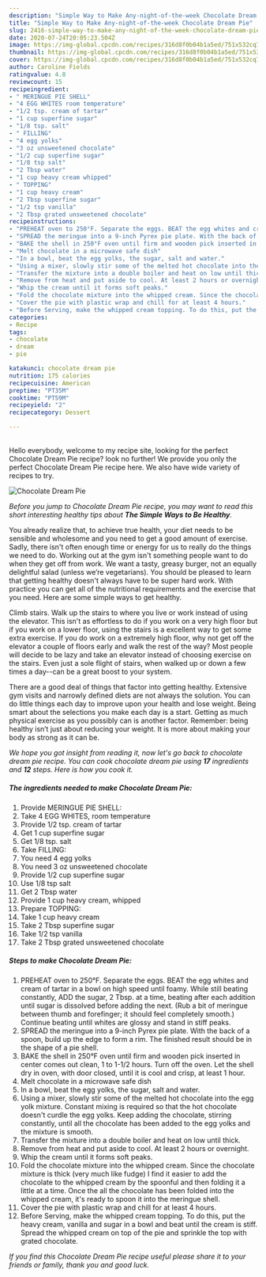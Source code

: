 ```yaml
---
description: "Simple Way to Make Any-night-of-the-week Chocolate Dream Pie"
title: "Simple Way to Make Any-night-of-the-week Chocolate Dream Pie"
slug: 2416-simple-way-to-make-any-night-of-the-week-chocolate-dream-pie
date: 2020-07-24T20:05:23.504Z
image: https://img-global.cpcdn.com/recipes/316d8f0b04b1a5ed/751x532cq70/chocolate-dream-pie-recipe-main-photo.jpg
thumbnail: https://img-global.cpcdn.com/recipes/316d8f0b04b1a5ed/751x532cq70/chocolate-dream-pie-recipe-main-photo.jpg
cover: https://img-global.cpcdn.com/recipes/316d8f0b04b1a5ed/751x532cq70/chocolate-dream-pie-recipe-main-photo.jpg
author: Caroline Fields
ratingvalue: 4.8
reviewcount: 15
recipeingredient:
- " MERINGUE PIE SHELL"
- "4 EGG WHITES room temperature"
- "1/2 tsp. cream of tartar"
- "1 cup superfine sugar"
- "1/8 tsp. salt"
- " FILLING"
- "4 egg yolks"
- "3 oz unsweetened chocolate"
- "1/2 cup superfine sugar"
- "1/8 tsp salt"
- "2 Tbsp water"
- "1 cup heavy cream whipped"
- " TOPPING"
- "1 cup heavy cream"
- "2 Tbsp superfine sugar"
- "1/2 tsp vanilla"
- "2 Tbsp grated unsweetened chocolate"
recipeinstructions:
- "PREHEAT oven to 250°F. Separate the eggs. BEAT the egg whites and cream of tartar in a bowl on high speed until foamy. While still beating constantly, ADD the sugar, 2 Tbsp. at a time, beating after each addition until sugar is dissolved before adding the next. (Rub a bit of meringue between thumb and forefinger; it should feel completely smooth.) Continue beating until whites are glossy and stand in stiff peaks."
- "SPREAD the meringue into a 9-inch Pyrex pie plate. With the back of a spoon, build up the edge to form a rim. The finished result should be in the shape of a pie shell."
- "BAKE the shell in 250°F oven until firm and wooden pick inserted in center comes out clean, 1 to 1-1/2 hours. Turn off the oven. Let the shell dry in oven, with door closed, until it is cool and crisp, at least 1 hour."
- "Melt chocolate in a microwave safe dish"
- "In a bowl, beat the egg yolks, the sugar, salt and water."
- "Using a mixer, slowly stir some of the melted hot chocolate into the egg yolk mixture. Constant mixing is required so that the hot chocolate doesn&#39;t curdle the egg yolks. Keep adding the chocolate, stirring constantly, until all the chocolate has been added to the egg yolks and the mixture is smooth."
- "Transfer the mixture into a double boiler and heat on low until thick."
- "Remove from heat and put aside to cool. At least 2 hours or overnight."
- "Whip the cream until it forms soft peaks."
- "Fold the chocolate mixture into the whipped cream. Since the chocolate mixture is thick (very much like fudge) I find it easier to add the chocolate to the whipped cream by the spoonful and then folding it a little at a time. Once the all the chocolate has been folded into the whipped cream, it&#39;s ready to spoon it into the meringue shell."
- "Cover the pie with plastic wrap and chill for at least 4 hours."
- "Before Serving, make the whipped cream topping. To do this, put the heavy cream, vanilla and sugar in a bowl and beat until the cream is stiff. Spread the whipped cream on top of the pie and sprinkle the top with grated chocolate."
categories:
- Recipe
tags:
- chocolate
- dream
- pie

katakunci: chocolate dream pie 
nutrition: 175 calories
recipecuisine: American
preptime: "PT35M"
cooktime: "PT59M"
recipeyield: "2"
recipecategory: Dessert

---
```

<br>
Hello everybody, welcome to my recipe site, looking for the perfect Chocolate Dream Pie recipe? look no further! We provide you only the perfect Chocolate Dream Pie recipe here. We also have wide variety of recipes to try.
<br>


![Chocolate Dream Pie](https://img-global.cpcdn.com/recipes/316d8f0b04b1a5ed/751x532cq70/chocolate-dream-pie-recipe-main-photo.jpg)

<i>Before you jump to Chocolate Dream Pie recipe, you may want to read this short interesting healthy tips about <strong>The Simple Ways to Be Healthy</strong>.</i>

You already realize that, to achieve true health, your diet needs to be sensible and wholesome and you need to get a good amount of exercise. Sadly, there isn't often enough time or energy for us to really do the things we need to do. Working out at the gym isn't something people want to do when they get off from work. We want a tasty, greasy burger, not an equally delightful salad (unless we’re vegetarians). You should be pleased to learn that getting healthy doesn't always have to be super hard work. With practice you can get all of the nutritional requirements and the exercise that you need. Here are some simple ways to get healthy.

Climb stairs. Walk up the stairs to where you live or work instead of using the elevator. This isn't as effortless to do if you work on a very high floor but if you work on a lower floor, using the stairs is a excellent way to get some extra exercise. If you do work on a extremely high floor, why not get off the elevator a couple of floors early and walk the rest of the way? Most people will decide to be lazy and take an elevator instead of choosing exercise on the stairs. Even just a sole flight of stairs, when walked up or down a few times a day--can be a great boost to your system. 

There are a good deal of things that factor into getting healthy. Extensive gym visits and narrowly defined diets are not always the solution. You can do little things each day to improve upon your health and lose weight. Being smart about the selections you make each day is a start. Getting as much physical exercise as you possibly can is another factor. Remember: being healthy isn’t just about reducing your weight. It is more about making your body as strong as it can be. 


<i>We hope you got insight from reading it, now let's go back to chocolate dream pie recipe. You can cook chocolate dream pie using <strong>17</strong> ingredients and <strong>12</strong> steps. Here is how you cook it.
</i>

##### The ingredients needed to make Chocolate Dream Pie:

1. Provide  MERINGUE PIE SHELL:
1. Take 4 EGG WHITES, room temperature
1. Provide 1/2 tsp. cream of tartar
1. Get 1 cup superfine sugar
1. Get 1/8 tsp. salt
1. Take  FILLING:
1. You need 4 egg yolks
1. You need 3 oz unsweetened chocolate
1. Provide 1/2 cup superfine sugar
1. Use 1/8 tsp salt
1. Get 2 Tbsp water
1. Provide 1 cup heavy cream, whipped
1. Prepare  TOPPING:
1. Take 1 cup heavy cream
1. Take 2 Tbsp superfine sugar
1. Take 1/2 tsp vanilla
1. Take 2 Tbsp grated unsweetened chocolate


##### Steps to make Chocolate Dream Pie:

1. PREHEAT oven to 250°F. Separate the eggs. BEAT the egg whites and cream of tartar in a bowl on high speed until foamy. While still beating constantly, ADD the sugar, 2 Tbsp. at a time, beating after each addition until sugar is dissolved before adding the next. (Rub a bit of meringue between thumb and forefinger; it should feel completely smooth.) Continue beating until whites are glossy and stand in stiff peaks.
1. SPREAD the meringue into a 9-inch Pyrex pie plate. With the back of a spoon, build up the edge to form a rim. The finished result should be in the shape of a pie shell.
1. BAKE the shell in 250°F oven until firm and wooden pick inserted in center comes out clean, 1 to 1-1/2 hours. Turn off the oven. Let the shell dry in oven, with door closed, until it is cool and crisp, at least 1 hour.
1. Melt chocolate in a microwave safe dish
1. In a bowl, beat the egg yolks, the sugar, salt and water.
1. Using a mixer, slowly stir some of the melted hot chocolate into the egg yolk mixture. Constant mixing is required so that the hot chocolate doesn&#39;t curdle the egg yolks. Keep adding the chocolate, stirring constantly, until all the chocolate has been added to the egg yolks and the mixture is smooth.
1. Transfer the mixture into a double boiler and heat on low until thick.
1. Remove from heat and put aside to cool. At least 2 hours or overnight.
1. Whip the cream until it forms soft peaks.
1. Fold the chocolate mixture into the whipped cream. Since the chocolate mixture is thick (very much like fudge) I find it easier to add the chocolate to the whipped cream by the spoonful and then folding it a little at a time. Once the all the chocolate has been folded into the whipped cream, it&#39;s ready to spoon it into the meringue shell.
1. Cover the pie with plastic wrap and chill for at least 4 hours.
1. Before Serving, make the whipped cream topping. To do this, put the heavy cream, vanilla and sugar in a bowl and beat until the cream is stiff. Spread the whipped cream on top of the pie and sprinkle the top with grated chocolate.


<i>If you find this Chocolate Dream Pie recipe useful please share it to your friends or family, thank you and good luck.</i>
